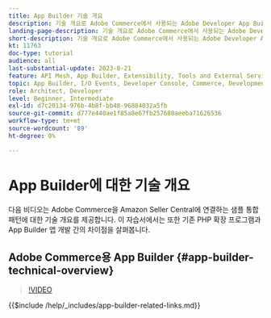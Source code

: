 ```yaml
---
title: App Builder 기술 개요
description: 기술 개요로 Adobe Commerce에서 사용되는 Adobe Developer App Builder에 대해 알아봅니다
landing-page-description: 기술 개요로 Adobe Commerce에서 사용되는 Adobe Developer App Builder에 대해 알아봅니다
short-description: 기술 개요로 Adobe Commerce에서 사용되는 Adobe Developer App Builder에 대해 알아봅니다
kt: 11763
doc-type: tutorial
audience: all
last-substantial-update: 2023-8-21
feature: API Mesh, App Builder, Extensibility, Tools and External Services, Backend Development
topic: App Builder, I/O Events, Developer Console, Commerce, Development, Integrations
role: Architect, Developer
level: Beginner, Intermediate
exl-id: d7c20134-976b-4b8f-bb48-96884032a5fb
source-git-commit: d777e440ae1f85a8e67fb257680aeeba71626536
workflow-type: tm+mt
source-wordcount: '89'
ht-degree: 0%

---
```


# App Builder에 대한 기술 개요

다음 비디오는 Adobe Commerce을 Amazon Seller Central에 연결하는 샘플 통합 패턴에 대한 기술 개요를 제공합니다. 이 자습서에서는 또한 기존 PHP 확장 프로그램과 App Builder 앱 개발 간의 차이점을 살펴봅니다.


## Adobe Commerce용 App Builder {#app-builder-technical-overview}

>[!VIDEO](https://video.tv.adobe.com/v/3413512?quality=12&learn=on)

{{$include /help/_includes/app-builder-related-links.md}}
